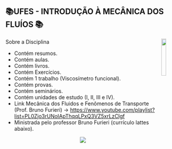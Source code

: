 
## 📚UFES - INTRODUÇÃO À MECÂNICA DOS FLUÍOS 📚
<img align="right" width="16%" src="https://user-images.githubusercontent.com/80075307/220129072-48d5ff96-a10d-4e0b-9024-9374bee2c0c2.svg">

Sobre a Disciplina
  * Contém resumos. 
  * Contém aulas.
  * Contém livros.
  * Contém Exercícios.
  * Contém 1 trabalho (Viscosímetro funcional).
  * Contém provas.
  * Contém seminários.
  * Contém unidades de estudo (I, II, III e IV).
  * Link Mecânica dos Fluidos e Fenômenos de Transporte (Prof. Bruno Furieri)
   -> https://www.youtube.com/playlist?list=PL0Zjo3rUNoIApThqqLPxQ3VZ5xrLzClgf
  * Ministrada pelo professor Bruno Furieri (currículo lattes abaixo).
  
<div align="center">
    <a href="http://lattes.cnpq.br/6585455298349085" target="_blank"
      ><img
        src="https://img.shields.io/badge/-Currículo Lattes-%230077B5?style=for-the-badge&logo=linkedin&logoColor=white"
        target="_blank"
  </div>

